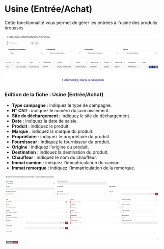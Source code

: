 # Usine (Entrée/Achat)

Cette fonctionnalité vous permet de gérer les entrées à l'usine des produits brousses.

![](<../../../.gitbook/assets/infoEntreeListe (4).PNG>)

### **Edition de la fiche : Usine (Entrée/Achat)**

* **Type campagne** : indiquez le type de campagne.
* **N° CNT** : indiquez le numéro du connaissement.
* **Site de déchargement** : indiquez le site de déchargement.
* **Date** : indiquez la date de saisie.
* **Produit** : indiquez le produit.
* **Marque** : indiquez la marque du produit.
* **Propriétaire** : indiquez le propriétaire du produit.
* **Fournisseur** : indiquez le fournisseur du produit.
* **Origine** : indiquez l'origine du produit.
* **Destination** : indiquez la destination du produit.
* **Chauffeur** : indiquez le nom du chauffeur.
* **Immat camion** : indiquez l'immatriculation du camion.
* **Immat remorque** : indiquez l'immatriculation de la remorque.

![](../../../.gitbook/assets/usineEntreeAchat.PNG)
